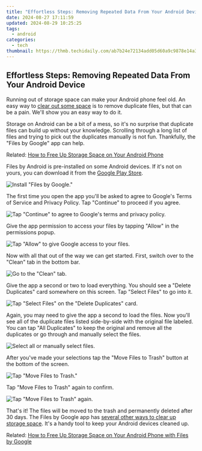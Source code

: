```yaml
---
title: "Effortless Steps: Removing Repeated Data From Your Android Device"
date: 2024-08-27 17:11:59
updated: 2024-08-29 10:25:25
tags:
  - android
categories:
  - tech
thumbnail: https://thmb.techidaily.com/ab7b24e72134add05d60a9c9878e14a3ae56dcbc709b29d6e1455394b97ec52a.jpg
---
```


## Effortless Steps: Removing Repeated Data From Your Android Device

Running out of storage space can make your Android phone feel old. An easy way to [clear out some space](https://screen-mirror.techidaily.com/how-to-mirror-your-samsung-galaxy-s23plus-screen-to-pc-with-chromecast-drfone-by-drfone-android/) is to remove duplicate files, but that can be a pain. We'll show you an easy way to do it.

 Storage on Android can be a bit of a mess, so it's no surprise that duplicate files can build up without your knowledge. Scrolling through a long list of files and trying to pick out the duplicates manually is not fun. Thankfully, the "Files by Google" app can help.

Related: [How to Free Up Storage Space on Your Android Phone](https://screen-mirror.techidaily.com/how-to-mirror-your-samsung-galaxy-s23plus-screen-to-pc-with-chromecast-drfone-by-drfone-android/) 

 Files by Android is pre-installed on some Android devices. If it's not on yours, you can download it from the [Google Play Store](https://www.anrdoezrs.net/links/3607085/type/dlg/sid/UUhtgUeUpU206512/https://play.google.com/store/apps/details?id=com.google.android.apps.nbu.files).

![Install &quot;Files by Google.&quot;](https://static1.howtogeekimages.com/wordpress/wp-content/uploads/2020/08/install.png?trim=1,1&amp;bg-color=000&amp;pad=1,1) 

 The first time you open the app you'll be asked to agree to Google's Terms of Service and Privacy Policy. Tap "Continue" to proceed if you agree.

![Tap &quot;Continue&quot; to agree to Google's terms and privacy policy.](https://static1.howtogeekimages.com/wordpress/wp-content/uploads/2020/08/a.png) 

 Give the app permission to access your files by tapping "Allow" in the permissions popup.

![Tap &quot;Allow&quot; to give Google access to your files.](https://static1.howtogeekimages.com/wordpress/wp-content/uploads/2020/08/b.png) 

 Now with all that out of the way we can get started. First, switch over to the "Clean" tab in the bottom bar.

![Go to the "Clean" tab.](https://static1.howtogeekimages.com/wordpress/wp-content/uploads/2022/03/2022-03-22_10-50-29.jpg) 

 Give the app a second or two to load everything. You should see a "Delete Duplicates" card somewhere on this screen. Tap "Select Files" to go into it.

![Tap "Select Files" on the "Delete Duplicates" card.](https://static1.howtogeekimages.com/wordpress/wp-content/uploads/2022/03/2022-03-22_10-52-20.jpg) 

 Again, you may need to give the app a second to load the files. Now you'll see all of the duplicate files listed side-by-side with the original file labeled. You can tap "All Duplicates" to keep the original and remove all the duplicates or go through and manually select the files.

![Select all or manually select files.](https://static1.howtogeekimages.com/wordpress/wp-content/uploads/2022/03/2022-03-22_10-59-18.jpg) 

 After you've made your selections tap the "Move Files to Trash" button at the bottom of the screen.

![Tap "Move Files to Trash."](https://static1.howtogeekimages.com/wordpress/wp-content/uploads/2022/03/2022-03-22_11-00-10.jpg) 

 Tap "Move Files to Trash" again to confirm.

![Tap "Move Files to Trash" again.](https://static1.howtogeekimages.com/wordpress/wp-content/uploads/2022/03/2022-03-22_11-01-01.jpg) 

 That's it! The files will be moved to the trash and permanently deleted after 30 days. The Files by Google app has [several other ways to clear up storage space](https://facebook-videos.techidaily.com/updated-recorded-reality-facebook-live-2023/). It's a handy tool to keep your Android devices cleaned up.

Related: [How to Free Up Storage Space on Your Android Phone with Files by Google](https://facebook-videos.techidaily.com/updated-recorded-reality-facebook-live-2023/)

<ins class="adsbygoogle"
     style="display:block"
     data-ad-format="autorelaxed"
     data-ad-client="ca-pub-7571918770474297"
     data-ad-slot="1223367746"></ins>



<ins class="adsbygoogle"
     style="display:block"
     data-ad-client="ca-pub-7571918770474297"
     data-ad-slot="8358498916"
     data-ad-format="auto"
     data-full-width-responsive="true"></ins>
